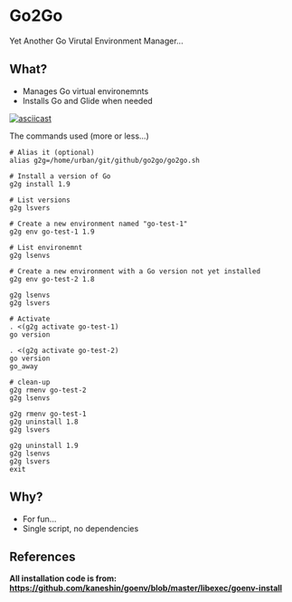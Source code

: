 # Go2Go

Yet Another Go Virutal Environment Manager...

## What?

- Manages Go virtual environemnts
- Installs Go and Glide when needed

[![asciicast](https://asciinema.org/a/QqQKrMNXBSzXEGoB0eaJ87jWS.png)](https://asciinema.org/a/QqQKrMNXBSzXEGoB0eaJ87jWS)

The commands used (more or less...)

```
# Alias it (optional)
alias g2g=/home/urban/git/github/go2go/go2go.sh

# Install a version of Go
g2g install 1.9

# List versions
g2g lsvers

# Create a new environment named "go-test-1"
g2g env go-test-1 1.9

# List environemnt
g2g lsenvs

# Create a new environment with a Go version not yet installed
g2g env go-test-2 1.8

g2g lsenvs
g2g lsvers

# Activate
. <(g2g activate go-test-1)
go version

. <(g2g activate go-test-2)
go version
go_away

# clean-up
g2g rmenv go-test-2
g2g lsenvs

g2g rmenv go-test-1
g2g uninstall 1.8
g2g lsvers

g2g uninstall 1.9
g2g lsenvs
g2g lsvers
exit

```


## Why?

- For fun...
- Single script, no dependencies

## References

**All installation code is from:
https://github.com/kaneshin/goenv/blob/master/libexec/goenv-install**

